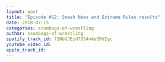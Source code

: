 ```yaml
---
layout: post
title: "Episode #12: Smash News and Extreme Rules results"
date: 2018-07-15
categories: scumbags-of-wrestling
author: scumbags-of-wrestling
spotify_track_id: 71NbUJEzd7D54vAeSRdIgc
youtube_video_id: 
apple_track_id: 
---
```

